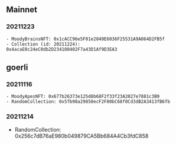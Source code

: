 ## Mainnet
### 20211223
```
- MoodyBrainsNFT: 0x1cACC96e5F01e2849E6036F25531A9A064D2FB5f
- Collection (id: 20211224): 0x4acaE0c24eC0db2D234100402F7a43D1Af9D3EA3
```


## goerli

### 20211116
```
- MoodyApesNFT: 0x677b26373e125d8b68F2f33f23A2027e7881c3B9
- RandomCollection: 0x5fb98a29850ecF2F00bC68f0Cd3dB2A3413fB6fb
```

### 20211214
- RandomCollection: 0x256c7dB76aE980b049879CA5Bb684A4Cb3fdC858
